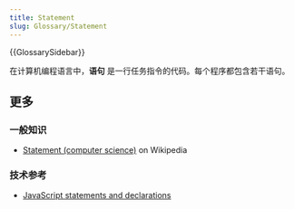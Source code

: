 ```yaml
---
title: Statement
slug: Glossary/Statement
---
```


{{GlossarySidebar}}

在计算机编程语言中，**语句** 是一行任务指令的代码。每个程序都包含若干语句。

## 更多

### 一般知识

- [Statement (computer science)](<https://zh.wikipedia.org/wiki/Statement_(computer_science)>) on Wikipedia

### 技术参考

- [JavaScript statements and declarations](/zh-CN/docs/Web/JavaScript/Reference/Statements)
